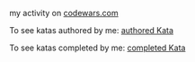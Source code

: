 my activity on [codewars.com](http://www.codewars.com/)

To see katas authored by me:
[authored Kata](https://github.com/bakula/codewars_js/tree/master/authored%20Kata)

To see katas completed by me:
[completed Kata](https://github.com/bakula/codewars_js/tree/master/completed%20Kata)